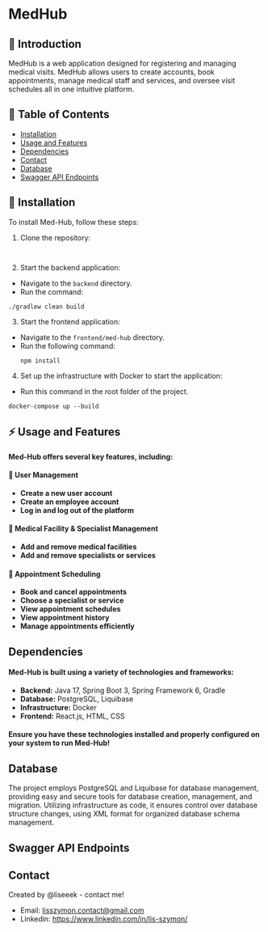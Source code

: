 # MedHub

## 🏥 Introduction

MedHub is a web application designed for registering and managing medical visits. MedHub allows users to create accounts, book appointments, manage medical staff and services, and oversee visit schedules all in one intuitive platform.

## 📌 Table of Contents

- [Installation](#installation)
- [Usage and Features](#usage-and-features)
- [Dependencies](#dependencies)
- [Contact](#contact)
- [Database](#database)
- [Swagger API Endpoints](#swagger-api-endpoints)

## 🚀 Installation

To install Med-Hub, follow these steps:

1. Clone the repository:
```
    
```
2. Start the backend application:
- Navigate to the `backend` directory.
- Run the command:
```
./gradlew clean build
```
3. Start the frontend application:
- Navigate to the `frontend/med-hub` directory.
- Run the following command:
  ```
  npm install
  ```
4. Set up the infrastructure with Docker to start the application:

- Run this command in the root folder of the project.
```
docker-compose up --build
```
## ⚡ Usage and Features

#### Med-Hub offers several key features, including:

#### 🔑 User Management
- **Create a new user account**
- **Create an employee account**
- **Log in and log out of the platform**

#### 🏥 Medical Facility & Specialist Management
- **Add and remove medical facilities**
- **Add and remove specialists or services**

#### 📅 Appointment Scheduling
- **Book and cancel appointments**
- **Choose a specialist or service**
- **View appointment schedules**
- **View appointment history**
- **Manage appointments efficiently**

## Dependencies

#### Med-Hub is built using a variety of technologies and frameworks:

- **Backend:** Java 17, Spring Boot 3, Spring Framework 6, Gradle
- **Database:** PostgreSQL, Liquibase
- **Infrastructure:** Docker
- **Frontend:** React.js, HTML, CSS

#### Ensure you have these technologies installed and properly configured on your system to run Med-Hub!

## Database

The project employs PostgreSQL and Liquibase for database management, providing easy and secure tools for database creation, management, and migration. Utilizing infrastructure as code, it ensures control over database structure changes, using XML format for organized database schema management.

## Swagger API Endpoints

## Contact
Created by @liseeek - contact me!
- Email: lisszymon.contact@gmail.com
- Linkedin: https://www.linkedin.com/in/lis-szymon/
